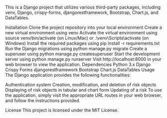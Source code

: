 This is a Django project that utilizes various third-party packages, including venv, Django, crispy-forms, djangorestframework, Bootstrap, Chart.js, and DataTables.

Installation
Clone the project repository into your local environment
Create a new virtual environment using venv
Activate the virtual environment using source venv/bin/activate (on Linux/Mac) or .\venv\Scripts\activate (on Windows)
Install the required packages using pip install -r requirements.txt
Run the Django migrations using python manage.py migrate
Create a superuser using python manage.py createsuperuser
Start the development server using python manage.py runserver
Visit http://localhost:8000 in your web browser to view the application.
Dependencies
Python 3.x
Django
Crispy Forms
djangorestframework
Bootstrap
Chart.js
DataTables
Usage
The Django application provides the following functionalities:

Authentication system
Creation, modification, and deletion of risk objects
Displaying of risk objects in tabular and chart form
Updating of a risk
To use the application, simply visit the appropriate URL routes in your web browser, and follow the instructions provided.

License
This project is licensed under the MIT License.

